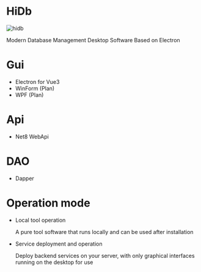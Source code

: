 # HiDb
![hidb](https://github.com/git102347501/HiDb/assets/37917403/301dcdcd-10a7-402b-b9b0-fe659b5d5b71)

Modern Database Management Desktop Software Based on Electron


# Gui
- Electron for Vue3
- WinForm (Plan)
- WPF (Plan)

# Api
- Net8 WebApi

# DAO
- Dapper

# Operation mode
- Local tool operation

  A pure tool software that runs locally and can be used after installation
  
- Service deployment and operation

  Deploy backend services on your server, with only graphical interfaces running on the desktop for use

